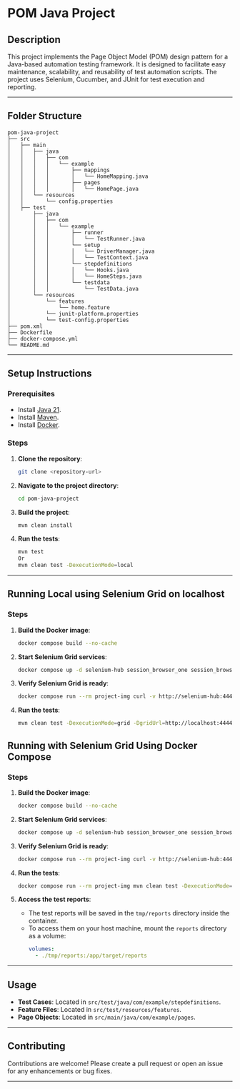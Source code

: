 # POM Java Project

## Description
This project implements the Page Object Model (POM) design pattern for a Java-based automation testing framework. It is designed to facilitate easy maintenance, scalability, and reusability of test automation scripts. The project uses Selenium, Cucumber, and JUnit for test execution and reporting.

---

## Folder Structure
```
pom-java-project
├── src
│   ├── main
│   │   ├── java
│   │   │   ├── com
│   │   │   │   └── example
│   │   │   │       ├── mappings
│   │   │   │       │   └── HomeMapping.java
│   │   │   │       ├── pages
│   │   │   │       │   └── HomePage.java
│   │   └── resources
│   │       └── config.properties
│   ├── test
│       ├── java
│       │   ├── com
│       │   │   └── example
│       │   │       ├── runner
│       │   │       │   └── TestRunner.java
│       │   │       └── setup
│       │   │       │   └── DriverManager.java
│       │   │       │   └── TestContext.java
│       │   │       └── stepdefinitions
│       │   │       │   └── Hooks.java
│       │   │       │   └── HomeSteps.java
│       │   │       └── testdata
│       │   │           └── TestData.java
│       └── resources
│           └── features
│               └── home.feature
│           └── junit-platform.properties
│           └── test-config.properties
├── pom.xml
├── Dockerfile
├── docker-compose.yml
└── README.md
```

---

## Setup Instructions

### Prerequisites
- Install [Java 21](https://openjdk.org/projects/jdk/21/).
- Install [Maven](https://maven.apache.org/).
- Install [Docker](https://www.docker.com/).

### Steps
1. **Clone the repository**:
   ```bash
   git clone <repository-url>
   ```

2. **Navigate to the project directory**:
   ```bash
   cd pom-java-project
   ```

3. **Build the project**:
   ```bash
   mvn clean install
   ```

4. **Run the tests**:
   ```bash
   mvn test
   Or
   mvn clean test -DexecutionMode=local
   ```

---

## Running Local using Selenium Grid on localhost

### Steps
1. **Build the Docker image**:
   ```bash
   docker compose build --no-cache
   ```

2. **Start Selenium Grid services**:
   ```bash
   docker compose up -d selenium-hub session_browser_one session_browser_two
   ```

3. **Verify Selenium Grid is ready**:
   ```bash
   docker compose run --rm project-img curl -v http://selenium-hub:4444/wd/hub/status
   ```

4. **Run the tests**:
   ```bash
   mvn clean test -DexecutionMode=grid -DgridUrl=http://localhost:4444/wd/hub


## Running with Selenium Grid Using Docker Compose

### Steps
1. **Build the Docker image**:
   ```bash
   docker compose build --no-cache
   ```

2. **Start Selenium Grid services**:
   ```bash
   docker compose up -d selenium-hub session_browser_one session_browser_two
   ```

3. **Verify Selenium Grid is ready**:
   ```bash
   docker compose run --rm project-img curl -v http://selenium-hub:4444/wd/hub/status
   ```

4. **Run the tests**:
   ```bash
   docker compose run --rm project-img mvn clean test -DexecutionMode=grid -DgridUrl=http://selenium-hub:4444/wd/hub
   ```

5. **Access the test reports**:
   - The test reports will be saved in the `tmp/reports` directory inside the container.
   - To access them on your host machine, mount the `reports` directory as a volume:
     ```yaml
     volumes:
       - ./tmp/reports:/app/target/reports
     ```

---

## Usage
- **Test Cases**: Located in `src/test/java/com/example/stepdefinitions`.
- **Feature Files**: Located in `src/test/resources/features`.
- **Page Objects**: Located in `src/main/java/com/example/pages`.

---

## Contributing
Contributions are welcome! Please create a pull request or open an issue for any enhancements or bug fixes.

---
